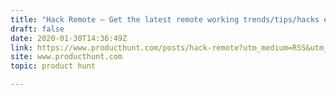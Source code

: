 ```yaml
---
title: "Hack Remote — Get the latest remote working trends/tips/hacks each week"
draft: false
date: 2020-01-30T14:36:49Z
link: https://www.producthunt.com/posts/hack-remote?utm_medium=RSS&utm_source=hune
site: www.producthunt.com
topic: product hunt  

---
```

